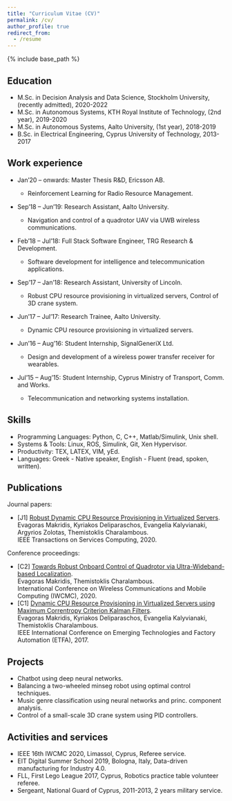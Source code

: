 ```yaml
---
title: "Curriculum Vitae (CV)"
permalink: /cv/
author_profile: true
redirect_from:
  - /resume
---
```


{% include base_path %}

Education
------
* M.Sc. in Decision Analysis and Data Science, Stockholm University, (recently admitted), 2020-2022
* M.Sc. in Autonomous Systems, KTH Royal Institute of Technology, (2nd year), 2019-2020
* M.Sc. in Autonomous Systems, Aalto University, (1st year), 2018-2019
* B.Sc. in Electrical Engineering, Cyprus University of Technology, 2013-2017

Work experience
------
* Jan’20 – onwards: Master Thesis R&D, Ericsson AB.
  * Reinforcement Learning for Radio Resource Management.

* Sep’18 – Jun’19: Research Assistant, Aalto University.
  * Navigation and control of a quadrotor UAV via UWB wireless communications.

* Feb’18 – Jul’18: Full Stack Software Engineer, TRG Research & Development.
  * Software development for intelligence and telecommunication applications.

* Sep’17 – Jan’18: Research Assistant, University of Lincoln.
  * Robust CPU resource provisioning in virtualized servers, Control of 3D crane system.

* Jun’17 – Jul’17: Research Trainee, Aalto University.
  * Dynamic CPU resource provisioning in virtualized servers.

* Jun’16 – Aug’16: Student Internship, SignalGeneriX Ltd.
  * Design and development of a wireless power transfer receiver for wearables.

* Jul’15 – Aug’15: Student Internship, Cyprus Ministry of Transport, Comm. and Works.
  * Telecommunication and networking systems installation.
  
Skills
------
+ Programming Languages: Python, C, C++, Matlab/Simulink, Unix shell.
+ Systems & Tools: Linux, ROS, Simulink, Git, Xen Hypervisor.
+ Productivity: TEX, LATEX, VIM, yEd.
+ Languages: Greek - Native speaker, English - Fluent (read, spoken, written).

Publications
------

Journal papers:
- [J1] [Robust Dynamic CPU Resource Provisioning in Virtualized Servers](https://ieeexplore.ieee.org/abstract/document/8960454).  
Evagoras Makridis, Kyriakos Deliparaschos, Evangelia Kalyvianaki, Argyrios Zolotas, Themistoklis Charalambous.  
IEEE Transactions on Services Computing, 2020.

Conference proceedings:
- [C2] [Towards Robust Onboard Control of Quadrotor via Ultra-Wideband-based Localization](https://www.researchgate.net/profile/Evagoras_Makridis/publication/341044037_Towards_Robust_Onboard_Control_for_Quadrotors_via_Ultra-Wideband-based_Localization/links/5eaab56192851cb26766e74a/Towards-Robust-Onboard-Control-for-Quadrotors-via-Ultra-Wideband-based-Localization.pdf).  
Evagoras Makridis, Themistoklis Charalambous.  
International Conference on Wireless Communications and Mobile Computing (IWCMC), 2020.
- [C1] [Dynamic CPU Resource Provisioning in Virtualized Servers using Maximum Correntropy Criterion Kalman Filters](https://ieeexplore.ieee.org/abstract/document/8247677).  
Evagoras Makridis, Kyriakos Deliparaschos, Evangelia Kalyvianaki, Themistoklis Charalambous.  
IEEE International Conference on Emerging Technologies and Factory Automation (ETFA), 2017.
  
Projects
------
+ Chatbot using deep neural networks.
+ Balancing a two-wheeled minseg robot using optimal control techniques. 
+ Music genre classification using neural networks and princ. component analysis.
+ Control of a small-scale 3D crane system using PID controllers.
  
Activities and services
------
+ IEEE 16th IWCMC 2020, Limassol, Cyprus, Referee service.
+ EIT Digital Summer School 2019, Bologna, Italy, Data-driven manufacturing for Industry 4.0.
+ FLL, First Lego League 2017, Cyprus, Robotics practice table volunteer referee.
+ Sergeant, National Guard of Cyprus, 2011-2013, 2 years military service.
